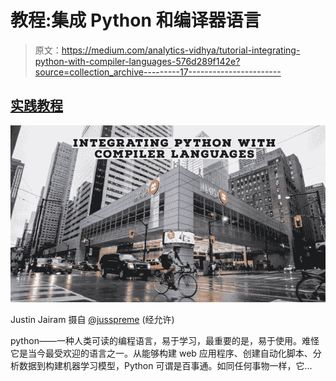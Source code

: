 # 教程:集成 Python 和编译器语言

> 原文：<https://medium.com/analytics-vidhya/tutorial-integrating-python-with-compiler-languages-576d289f142e?source=collection_archive---------17----------------------->

## [实践教程](https://towardsdatascience.com/tagged/hands-on-tutorials)

![](img/b97b5e1b2c37ff5c828e3015466ca77e.png)

Justin Jairam 摄自 [@jusspreme](https://www.instagram.com/jusspreme/?hl=en) (经允许)

python——一种人类可读的编程语言，易于学习，最重要的是，易于使用。难怪它是当今最受欢迎的语言之一。从能够构建 web 应用程序、创建自动化脚本、分析数据到构建机器学习模型，Python 可谓是百事通。如同任何事物一样，它…